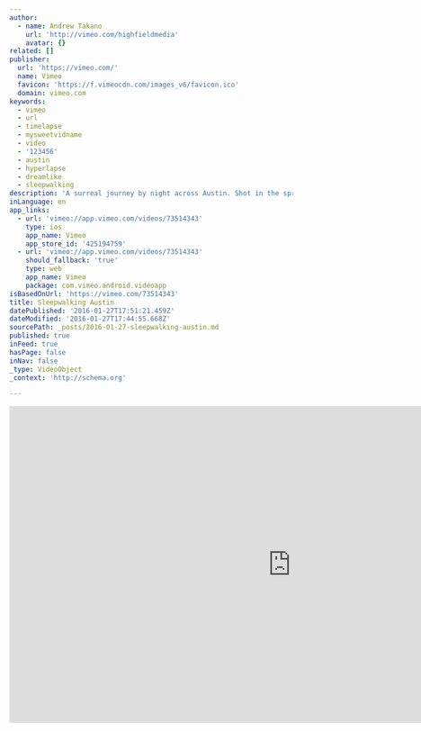 ```yaml
---
author:
  - name: Andrew Takano
    url: 'http://vimeo.com/highfieldmedia'
    avatar: {}
related: []
publisher:
  url: 'https://vimeo.com/'
  name: Vimeo
  favicon: 'https://f.vimeocdn.com/images_v6/favicon.ico'
  domain: vimeo.com
keywords:
  - vimeo
  - url
  - timelapse
  - mysweetvidname
  - video
  - '123456'
  - austin
  - hyperlapse
  - dreamlike
  - sleepwalking
description: 'A surreal journey by night across Austin. Shot in the spring of 2013, Sleepwalking Austin was an early experiment in developing my own motion timelapse and hyperlapse techniques. A night owl by nature, my aim with this project was to capture the dreamlike late night scenery of Austin that I have come to love.'
inLanguage: en
app_links:
  - url: 'vimeo://app.vimeo.com/videos/73514343'
    type: ios
    app_name: Vimeo
    app_store_id: '425194759'
  - url: 'vimeo://app.vimeo.com/videos/73514343'
    should_fallback: 'true'
    type: web
    app_name: Vimeo
    package: com.vimeo.android.videoapp
isBasedOnUrl: 'https://vimeo.com/73514343'
title: Sleepwalking Austin
datePublished: '2016-01-27T17:51:21.459Z'
dateModified: '2016-01-27T17:44:55.668Z'
sourcePath: _posts/2016-01-27-sleepwalking-austin.md
published: true
inFeed: true
hasPage: false
inNav: false
_type: VideoObject
_context: 'http://schema.org'

---
```

<iframe src="https://cdn.embedly.com/widgets/media.html?src=https%3A%2F%2Fplayer.vimeo.com%2Fvideo%2F73514343&amp;url=https%3A%2F%2Fvimeo.com%2F73514343&amp;image=http%3A%2F%2Fi.vimeocdn.com%2Fvideo%2F447635026_1280.jpg&amp;key=b7d04c9b404c499eba89ee7072e1c4f7&amp;type=text%2Fhtml&amp;schema=vimeo" width="1000" height="563" scrolling="no" frameborder="0" allowfullscreen="allowfullscreen" style=""></iframe>